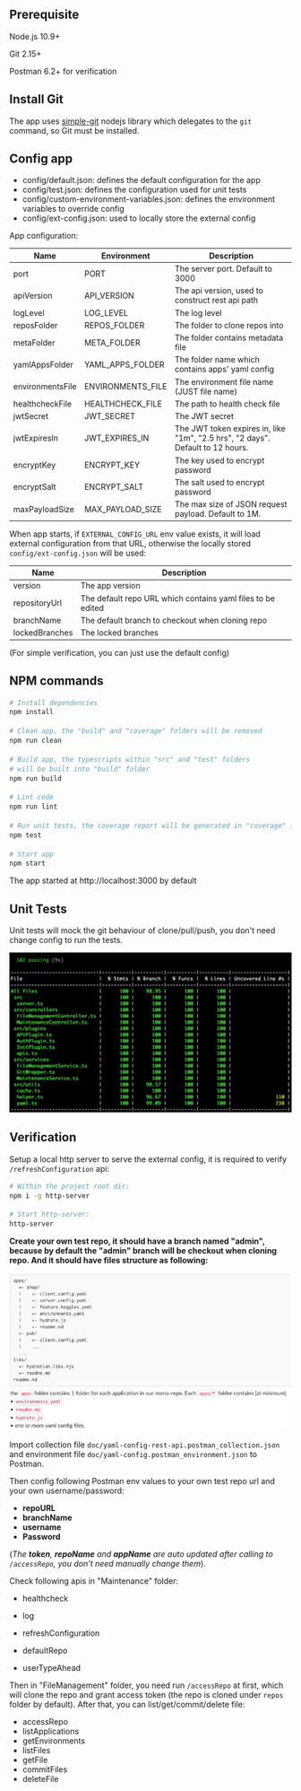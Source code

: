## Prerequisite

Node.js 10.9+

Git 2.15+

Postman 6.2+ for verification



## Install Git

The app uses [simple-git](https://www.npmjs.com/package/simple-git) nodejs library which delegates to the `git` command, so Git must be installed.



## Config app

- config/default.json: defines the default configuration for the app
- config/test.json: defines the configuration used for unit tests
- config/custom-environment-variables.json: defines the environment variables to override config
- config/ext-config.json: used to locally store the external config

App configuration:

| Name             | Environment       | Description                                                  |
| ---------------- | ----------------- | ------------------------------------------------------------ |
| port             | PORT              | The server port. Default to 3000                             |
| apiVersion       | API_VERSION       | The api version, used to construct rest api path             |
| logLevel         | LOG_LEVEL         | The log level                                                |
| reposFolder      | REPOS_FOLDER      | The folder to clone repos into                               |
| metaFolder       | META_FOLDER       | The folder contains metadata file                            |
| yamlAppsFolder   | YAML_APPS_FOLDER  | The folder name which contains apps' yaml config             |
| environmentsFile | ENVIRONMENTS_FILE | The environment file name (JUST file name)                   |
| healthcheckFile  | HEALTHCHECK_FILE  | The path to health check file                                |
| jwtSecret        | JWT_SECRET        | The JWT secret                                               |
| jwtExpiresIn     | JWT_EXPIRES_IN    | The JWT token expires in, like "1m", "2.5 hrs", "2 days". Default to 12 hours. |
| encryptKey       | ENCRYPT_KEY       | The key used to encrypt password                             |
| encryptSalt      | ENCRYPT_SALT      | The salt used to encrypt password                            |
| maxPayloadSize   | MAX_PAYLOAD_SIZE  | The max size of JSON request payload. Default to 1M.         |



When app starts, if `EXTERNAL_CONFIG_URL` env value exists, it will load external configuration from that URL, otherwise the locally stored `config/ext-config.json` will be used:

| Name           | Description                                                 |
| -------------- | ----------------------------------------------------------- |
| version        | The app version                                             |
| repositoryUrl  | The default repo URL which contains yaml files to be edited |
| branchName     | The default branch to checkout when cloning repo            |
| lockedBranches | The locked branches                                         |



(For simple verification, you can just use the default config)



## NPM commands

```bash
# Install dependencies
npm install

# Clean app, the "build" and "coverage" folders will be removed
npm run clean

# Build app, the typescripts within "src" and "test" folders
# will be built into "build" folder
npm run build

# Lint code
npm run lint

# Run unit tests, the coverage report will be generated in "coverage" folder
npm test

# Start app
npm start
```



The app started at http://localhost:3000 by default



## Unit Tests

Unit tests will mock the git behaviour of clone/pull/push, you don't need change config to run the tests.

![](doc/test.png)



## Verification

Setup a local http server to serve the external config, it is required to verify `/refreshConfiguration` api:

```bash
# Within the project root dir:
npm i -g http-server

# Start http-server:
http-server
```



**Create your own test repo, it should have a branch named "admin", because by default the "admin" branch will be checkout when cloning repo. And it should have files structure as following:**

![](doc/repo.png)



Import collection file `doc/yaml-config-rest-api.postman_collection.json` and environment file `doc/yaml-config.postman_environment.json` to Postman.

Then config following Postman env values to your own test repo url and your own username/password:

- **repoURL**
- **branchName**
- **username**
- **Password**

(*The **token**, **repoName**  and **appName** are auto updated after calling to `/accessRepo`, you don't need manually change them*).



Check following apis in "Maintenance" folder:

- healthcheck
- log
- refreshConfiguration

- defaultRepo
- userTypeAhead



Then in "FileManagement" folder, you need run `/accessRepo` at first, which will clone the repo and grant access token (the repo is cloned under `repos` folder by default). After that, you can list/get/commit/delete file:

- accessRepo
- listApplications
- getEnvironments
- listFiles
- getFile
- commitFiles
- deleteFile